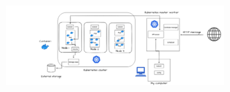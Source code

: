 <img src=https://github.com/StrappedGlint13/devops-with-docker/blob/main/images/kubernetes__.png width=1000>
